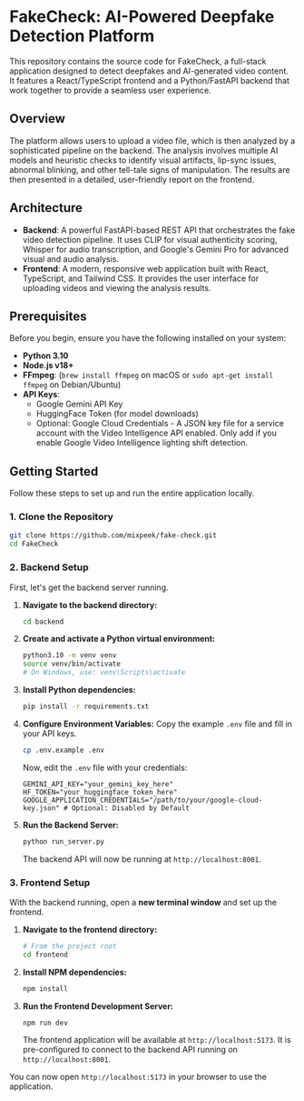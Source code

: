 # FakeCheck: AI-Powered Deepfake Detection Platform

This repository contains the source code for FakeCheck, a full-stack application designed to detect deepfakes and AI-generated video content. It features a React/TypeScript frontend and a Python/FastAPI backend that work together to provide a seamless user experience.

## Overview

The platform allows users to upload a video file, which is then analyzed by a sophisticated pipeline on the backend. The analysis involves multiple AI models and heuristic checks to identify visual artifacts, lip-sync issues, abnormal blinking, and other tell-tale signs of manipulation. The results are then presented in a detailed, user-friendly report on the frontend.

## Architecture

*   **Backend**: A powerful FastAPI-based REST API that orchestrates the fake video detection pipeline. It uses CLIP for visual authenticity scoring, Whisper for audio transcription, and Google's Gemini Pro for advanced visual and audio analysis.
*   **Frontend**: A modern, responsive web application built with React, TypeScript, and Tailwind CSS. It provides the user interface for uploading videos and viewing the analysis results.

## Prerequisites

Before you begin, ensure you have the following installed on your system:

*   **Python 3.10**
*   **Node.js v18+**
*   **FFmpeg**: (`brew install ffmpeg` on macOS or `sudo apt-get install ffmpeg` on Debian/Ubuntu)
*   **API Keys**:
    *   Google Gemini API Key
    *   HuggingFace Token (for model downloads)
    *   Optional: Google Cloud Credentials - A JSON key file for a service account with the Video Intelligence API enabled. Only add if you enable Google Video Intelligence lighting shift detection.

## Getting Started

Follow these steps to set up and run the entire application locally.

### 1. Clone the Repository

```bash
git clone https://github.com/mixpeek/fake-check.git
cd FakeCheck
```

### 2. Backend Setup

First, let's get the backend server running.

1.  **Navigate to the backend directory:**
    ```bash
    cd backend
    ```

2.  **Create and activate a Python virtual environment:**
    ```bash
    python3.10 -m venv venv
    source venv/bin/activate
    # On Windows, use: venv\Scripts\activate
    ```

3.  **Install Python dependencies:**
    ```bash
    pip install -r requirements.txt
    ```

4.  **Configure Environment Variables:**
    Copy the example `.env` file and fill in your API keys.
    ```bash
    cp .env.example .env
    ```
    Now, edit the `.env` file with your credentials:
    ```dotenv
    GEMINI_API_KEY="your_gemini_key_here"
    HF_TOKEN="your_huggingface_token_here"
    GOOGLE_APPLICATION_CREDENTIALS="/path/to/your/google-cloud-key.json" # Optional: Disabled by Default
    ```

5.  **Run the Backend Server:**
    ```bash
    python run_server.py
    ```
    The backend API will now be running at `http://localhost:8001`.

### 3. Frontend Setup

With the backend running, open a **new terminal window** and set up the frontend.

1.  **Navigate to the frontend directory:**
    ```bash
    # From the project root
    cd frontend
    ```

2.  **Install NPM dependencies:**
    ```bash
    npm install
    ```

3.  **Run the Frontend Development Server:**
    ```bash
    npm run dev
    ```
    The frontend application will be available at `http://localhost:5173`. It is pre-configured to connect to the backend API running on `http://localhost:8001`.

You can now open `http://localhost:5173` in your browser to use the application.